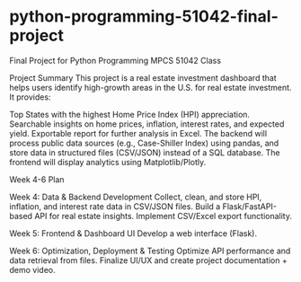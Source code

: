 # python-programming-51042-final-project
Final Project for Python Programming MPCS 51042 Class


Project Summary
This project is a real estate investment dashboard that helps users identify high-growth areas in the U.S. for real estate investment. It provides:

Top States with the highest Home Price Index (HPI) appreciation.
Searchable insights on home prices, inflation, interest rates, and expected yield.
Exportable report for further analysis in Excel.
The backend will process public data sources (e.g., Case-Shiller Index) using pandas, and store data in structured files (CSV/JSON) instead of a SQL database. The frontend will display analytics using Matplotlib/Plotly.


Week 4-6 Plan

Week 4: Data & Backend Development
Collect, clean, and store HPI, inflation, and interest rate data in CSV/JSON files.
Build a Flask/FastAPI-based API for real estate insights.
Implement CSV/Excel export functionality.

Week 5: Frontend & Dashboard UI
Develop a web interface (Flask).

Week 6: Optimization, Deployment & Testing
Optimize API performance and data retrieval from files.
Finalize UI/UX and create project documentation + demo video.
